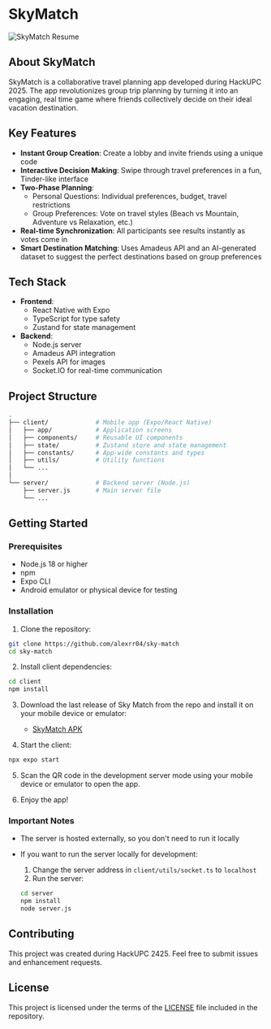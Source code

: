 # SkyMatch

![SkyMatch Resume](README_media\SkyMatch-HackUPC2025.png)

## About SkyMatch

SkyMatch is a collaborative travel planning app developed during HackUPC 2025. The app revolutionizes group trip planning by turning it into an engaging, real time game where friends collectively decide on their ideal vacation destination.

## Key Features

-   **Instant Group Creation**: Create a lobby and invite friends using a unique code
-   **Interactive Decision Making**: Swipe through travel preferences in a fun, Tinder-like interface
-   **Two-Phase Planning**:
    -   Personal Questions: Individual preferences, budget, travel restrictions
    -   Group Preferences: Vote on travel styles (Beach vs Mountain, Adventure vs Relaxation, etc.)
-   **Real-time Synchronization**: All participants see results instantly as votes come in
-   **Smart Destination Matching**: Uses Amadeus API and an AI-generated dataset to suggest the perfect destinations based on group preferences

## Tech Stack

-   **Frontend**:
    -   React Native with Expo
    -   TypeScript for type safety
    -   Zustand for state management
-   **Backend**:
    -   Node.js server
    -   Amadeus API integration
    -   Pexels API for images
    -   Socket.IO for real-time communication

## Project Structure

```bash
.
├── client/             # Mobile app (Expo/React Native)
│   ├── app/            # Application screens
│   ├── components/     # Reusable UI components
│   ├── state/          # Zustand store and state management
│   ├── constants/      # App-wide constants and types
│   ├── utils/          # Utility functions
│   └── ...
│
└── server/             # Backend server (Node.js)
    ├── server.js       # Main server file
    └── ...
```

## Getting Started

### Prerequisites

-   Node.js 18 or higher
-   npm
-   Expo CLI
-   Android emulator or physical device for testing

### Installation

1. Clone the repository:

```bash
git clone https://github.com/alexrr04/sky-match
cd sky-match
```

2. Install client dependencies:

```bash
cd client
npm install
```

3. Download the last release of Sky Match from the repo and install it on your mobile device or emulator:

    - [SkyMatch APK](https://github.com/alexrr04/sky-match/releases/tag/v0.1.0-dev)

4. Start the client:

```bash
npx expo start
```

5. Scan the QR code in the development server mode using your mobile device or emulator to open the app.

6. Enjoy the app!

### Important Notes

-   The server is hosted externally, so you don't need to run it locally
-   If you want to run the server locally for development:

    1. Change the server address in `client/utils/socket.ts` to `localhost`
    2. Run the server:

    ```bash
    cd server
    npm install
    node server.js
    ```

## Contributing

This project was created during HackUPC 2425. Feel free to submit issues and enhancement requests.

## License

This project is licensed under the terms of the [LICENSE](LICENSE) file included in the repository.
